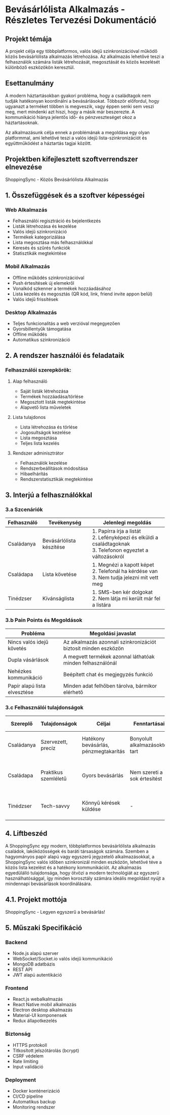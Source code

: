 # Bevásárlólista Alkalmazás - Részletes Tervezési Dokumentáció

## Projekt témája

A projekt célja egy többplatformos, valós idejű szinkronizációval működő közös bevásárlólista alkalmazás létrehozása. Az alkalmazás lehetővé teszi a felhasználók számára listák létrehozását, megosztását és közös kezelését különböző eszközökön keresztül.

## Esettanulmány

A modern háztartásokban gyakori probléma, hogy a családtagok nem tudják hatékonyan koordinálni a bevásárlásokat. Többször előfordul, hogy ugyanazt a terméket többen is megveszik, vagy éppen senki sem veszi meg, mert mindenki azt hiszi, hogy a másik már beszerezte. A kommunikáció hiánya jelentős idő- és pénzveszteséget okoz a háztartásoknak.

Az alkalmazásunk célja ennek a problémának a megoldása egy olyan platformmal, ami lehetővé teszi a valós idejű lista-szinkronizációt és együttműködést a háztartás tagjai között.

## Projektben kifejlesztett szoftverrendszer elnevezése

ShoppingSync - Közös Bevásárlólista Alkalmazás

## 1. Összefüggések és a szoftver képességei

### Web Alkalmazás

- Felhasználói regisztráció és bejelentkezés
- Listák létrehozása és kezelése
- Valós idejű szinkronizáció
- Termékek kategorizálása
- Lista megosztása más felhasználókkal
- Keresés és szűrés funkciók
- Statisztikák megtekintése

### Mobil Alkalmazás

- Offline működés szinkronizációval
- Push értesítések új elemekről
- Vonalkód szkenner a termékek hozzáadásához
- Lista kezelés és megosztás (QR kód, link, friend invite appon belül)
- Valós idejű frissítések

### Desktop Alkalmazás

- Teljes funkcionalitás a web verzióval megegyezően
- Gyorsbillentyűk támogatása
- Offline működés
- Automatikus szinkronizáció

## 2. A rendszer használói és feladataik

### Felhasználói szerepkörök:

1. Alap felhasználó
   - Saját listák létrehozása
   - Termékek hozzáadása/törlése
   - Megosztott listák megtekintése
   - Alapvető lista műveletek

2. Lista tulajdonos
   - Lista létrehozása és törlése
   - Jogosultságok kezelése
   - Lista megosztása
   - Teljes lista kezelés

3. Rendszer adminisztrátor
   - Felhasználók kezelése
   - Rendszerbeállítások módosítása
   - Hibaelhárítás
   - Rendszerstatisztikák megtekintése

## 3. Interjú a felhasználókkal

### 3.a Szcenáriók

| Felhasználó | Tevékenység | Jelenlegi megoldás |
|-------------|-------------|-------------------|
| Családanya | Bevásárlólista készítése | 1. Papírra írja a listát<br>2. Lefényképezi és elküldi a családtagoknak<br>3. Telefonon egyeztet a változásokról |
| Családapa | Lista követése | 1. Megnézi a kapott képet<br>2. Telefonál ha kérdése van<br>3. Nem tudja jelezni mit vett meg |
| Tinédzser | Kívánságlista | 1. SMS-ben kér dolgokat<br>2. Nem látja mi került már fel a listára |

### 3.b Pain Points és Megoldások

| Probléma | Megoldási javaslat |
|----------|-------------------|
| Nincs valós idejű követés | Az alkalmazás azonnali szinkronizációt biztosít minden eszközön |
| Dupla vásárlások | A megvett termékek azonnal láthatóak minden felhasználónál |
| Nehézkes kommunikáció | Beépített chat és megjegyzés funkció |
| Papír alapú lista elvesztése | Minden adat felhőben tárolva, bármikor elérhető |

### 3.c Felhasználói tulajdonságok

| Szereplő | Tulajdonságok | Céljai | Fenntartásai | Tipikus idézetek |
|----------|---------------|--------|--------------|------------------|
| Családanya | Szervezett, precíz | Hatékony bevásárlás, pénzmegtakarítás | Bonyolult alkalmazásoktól tart | "Szeretnék mindent egy helyen látni" |
| Családapa | Praktikus szemléletű | Gyors bevásárlás | Nem szereti a sok értesítést | "Csak azt mutassa, amit meg kell vennem" |
| Tinédzser | Tech-savvy | Könnyű kérések küldése | - | "Legyen olyan mint az Instagram" |

## 4. Liftbeszéd

A ShoppingSync egy modern, többplatformos bevásárlólista alkalmazás családok, lakóközösségek és baráti társaságok számára. Szemben a hagyományos papír alapú vagy egyszerű jegyzetelő alkalmazásokkal, a ShoppingSync valós időben szinkronizál minden eszközön, lehetővé téve a közös lista kezelést és a hatékony kommunikációt. Az alkalmazás egyedülálló tulajdonsága, hogy ötvözi a modern technológiát az egyszerű használhatósággal, így minden korosztály számára ideális megoldást nyújt a mindennapi bevásárlások koordinálására.

## 4.1. Projekt mottója

ShoppingSync - Legyen egyszerű a bevásárlás!

## 5. Műszaki Specifikáció

### Backend

- Node.js alapú szerver
- WebSocket/Socket.io valós idejű kommunikáció
- MongoDB adatbázis
- REST API
- JWT alapú autentikáció

### Frontend

- React.js webalkalmazás
- React Native mobil alkalmazás
- Electron desktop alkalmazás
- Material-UI komponensek
- Redux állapotkezelés

### Biztonság

- HTTPS protokoll
- Titkosított jelszótárolás (bcrypt)
- CSRF védelem
- Rate limiting
- Input validáció

### Deployment

- Docker konténerizáció
- CI/CD pipeline
- Automatikus backup
- Monitoring rendszer
